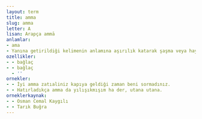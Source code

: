 ```yaml
---
layout: term
title: amma
slug: amma
letter: A
lisan: Arapça ammā
anlamlar:
- ama
- Yanına getirildiği kelimenin anlamına aşırılık katarak şaşma veya hayranlık anlatan bir söz
ozellikler:
- - bağlaç
- - bağlaç
  - ''
ornekler:
- - İyi amma zatıaliniz kapıya geldiği zaman beni sormadınız.
- - Hatırladıkça amma da yılışıkmışım ha der, utana utana.
orneklerkaynak:
- - Osman Cemal Kaygılı
- - Tarık Buğra
---
```

